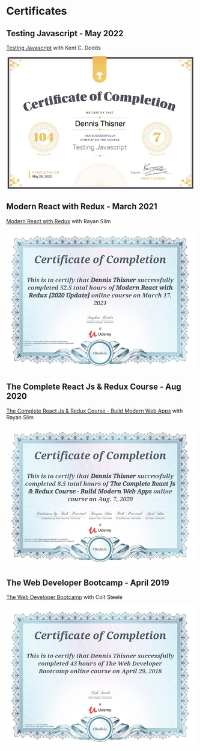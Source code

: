 # Certificates

## Testing Javascript - May 2022

[Testing Javascript](https://testingjavascript.com/) with Kent C. Dodds

![Testing Javascript](assets/certificates/2022-05-JavaScriptTestingCertificate.jpg)

## Modern React with Redux - March 2021

[Modern React with Redux](https://www.udemy.com/course/the-complete-react-js-redux-course-build-modern-web-apps/) with Rayan Slim

![Modern React with Redux](assets/certificates/2021-03-Udemy-Modern%20React%20with%20Redux%20[2020%20Update].jpg)

## The Complete React Js & Redux Course - Aug 2020

[The Complete React Js & Redux Course - Build Modern Web Apps](https://www.udemy.com/course/the-complete-react-js-redux-course-build-modern-web-apps) with Rayan Slim

![Modern React with Redux](assets/certificates/2020-08-Udemy-Complete%20React%20JS%20and%20Redux%20Course.jpg)

## The Web Developer Bootcamp - April 2019

[The Web Developer Bootcamp](https://www.udemy.com/course/the-web-developer-bootcamp) with Colt Steele

![Modern React with Redux](assets/certificates/2019-04-Udemy-Web-Developer-Bootcamp.jpg)
